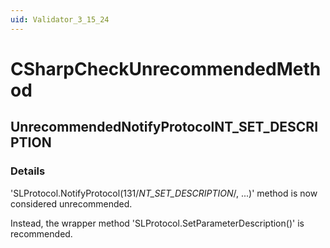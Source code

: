 ```yaml
---
uid: Validator_3_15_24
---
```


# CSharpCheckUnrecommendedMethod

## UnrecommendedNotifyProtocolNT_SET_DESCRIPTION

<!-- Description, Properties, ... sections are auto-generated. -->
<!-- REPLACE ME AUTO-GENERATION -->

### Details

'SLProtocol.NotifyProtocol(131/*NT_SET_DESCRIPTION*/, ...)' method is now considered unrecommended.

Instead, the wrapper method 'SLProtocol.SetParameterDescription()' is recommended.

<!-- Uncomment to add example code -->
<!--### Example code-->
